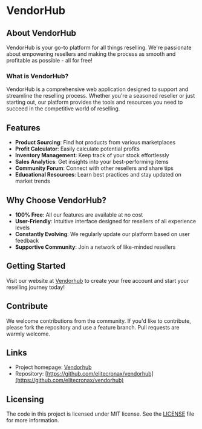 # VendorHub

## About VendorHub

VendorHub is your go-to platform for all things reselling. We're passionate about empowering resellers and making the process as smooth and profitable as possible - all for free!

### What is VendorHub?

VendorHub is a comprehensive web application designed to support and streamline the reselling process. Whether you're a seasoned reseller or just starting out, our platform provides the tools and resources you need to succeed in the competitive world of reselling.

## Features

- **Product Sourcing**: Find hot products from various marketplaces
- **Profit Calculator**: Easily calculate potential profits
- **Inventory Management**: Keep track of your stock effortlessly
- **Sales Analytics**: Get insights into your best-performing items
- **Community Forum**: Connect with other resellers and share tips
- **Educational Resources**: Learn best practices and stay updated on market trends

## Why Choose VendorHub?

- **100% Free**: All our features are available at no cost
- **User-Friendly**: Intuitive interface designed for resellers of all experience levels
- **Constantly Evolving**: We regularly update our platform based on user feedback
- **Supportive Community**: Join a network of like-minded resellers

## Getting Started

Visit our website at [Vendorhub](https://elitecronax.github.io/vendorhub) to create your free account and start your reselling journey today!

## Contribute

We welcome contributions from the community. If you'd like to contribute, please fork the repository and use a feature branch. Pull requests are warmly welcome.

## Links

- Project homepage: [Vendorhub](https://elitecronax.github.io/vendorhub)
- Repository: [https://github.com/elitecronax/vendorhub](https://github.com/elitecronax/vendorhub)

## Licensing

The code in this project is licensed under MIT license. See the [LICENSE](LICENSE) file for more information.
